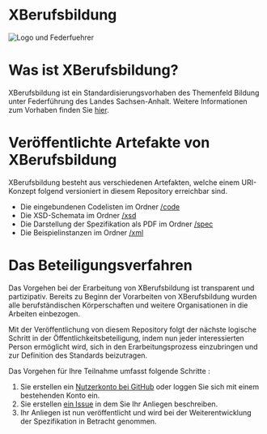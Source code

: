 # XBerufsbildung

![Logo und Federfuehrer](https://www.xberufsbildung.de/images/LOGO_XBerufsbildung_DE.png)

# Was ist XBerufsbildung?

XBerufsbildung ist ein Standardisierungsvorhaben des Themenfeld Bildung unter Federführung des Landes Sachsen-Anhalt. Weitere Informationen zum Vorhaben finden Sie [hier](https://xberufsbildung.de/web/). 

# Veröffentlichte Artefakte von XBerufsbildung

XBerufsbildung besteht aus verschiedenen Artefakten, welche einem URI-Konzept folgend versioniert in diesem Repository erreichbar sind. 

* Die eingebundenen Codelisten im Ordner [/code](https://github.com/OZG-TFBildung/XBerufsbildung/tree/main/code)
* Die XSD-Schemata im Ordner [/xsd](https://github.com/OZG-TFBildung/XBerufsbildung/tree/main/xsd)
* Die Darstellung der Spezifikation als PDF im Ordner [/spec](https://github.com/OZG-TFBildung/XBerufsbildung/tree/main/spec)
* Die Beispielinstanzen im Ordner [/xml](https://github.com/OZG-TFBildung/XBerufsbildung/tree/main/xml)

# Das Beteiligungsverfahren

Das Vorgehen bei der Erarbeitung von XBerufsbildung ist transparent und partizipativ. Bereits zu Beginn der Vorarbeiten von XBerufsbildung wurden alle berufständischen Körperschaften und weitere Organisationen in die Arbeiten einbezogen.

Mit der Veröffentlichung von diesem Repository folgt der nächste logische Schritt in der Öffentlichkeitsbeteiligung, indem nun jeder interessierten Person ermöglicht wird, sich in den Erarbeitungsprozess einzubringen und  zur Definition des Standards beizutragen. 

Das Vorgehen für Ihre Teilnahme umfasst folgende Schritte :

1. Sie erstellen ein [Nutzerkonto bei GitHub](https://github.com/join?ref_cta=Sign+up) oder loggen Sie sich mit einem bestehenden Konto ein.
2. Sie erstellen [ein Issue](https://github.com/OZG-TFBildung/XBerufsbildung/issues/new/choose) in dem Sie Ihr Anliegen beschreiben.
3. Ihr Anliegen ist nun veröffentlicht und wird bei der Weiterentwicklung der Spezifikation in Betracht genommen.
